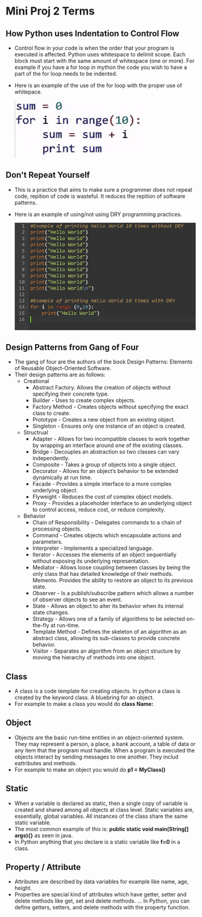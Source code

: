 # Mini Proj 2 Terms


## How Python uses Indentation to Control Flow
    
  * Control flow in your code is when the order that your program is executed is affected. Python uses whitespace to delimit scope. Each block must start with the same amount of whitespace (one or more). For example if you have a for loop in mython the code you wish to have a part of the for loop needs to be indented. 
    
  * Here is an example of the use of the for loop with the proper use of whitepace.

      ![forloop](/images/forloop.jpg)

## Don't Repeat Yourself
  * This is a practice that aims to make sure a programmer does not repeat code, repition of code is wasteful. It reduces the repition of software patterns. 
  * Here is an example of using/not using DRY programming practices.

      ![dry](/images/dry.PNG)

## Design Patterns from Gang of Four
  * The gang of four are the authors of the book Design Patterns: Elements of Reusable Object-Oriented Software.
  * Their design patterns are as follows:
    * Creational
      * Abstract Factory. Allows the creation of objects without specifying their concrete type.
      * Builder - Uses to create complex objects.
      * Factory Method - Creates objects without specifying the exact class to create.
      * Prototype - Creates a new object from an existing object.
      * Singleton - Ensures only one instance of an object is created.
    * Structrual
      * Adapter - Allows for two incompatible classes to work together by wrapping an interface around one of the existing classes.
      * Bridge - Decouples an abstraction so two classes can vary independently.
      * Composite - Takes a group of objects into a single object.
      * Decorator - Allows for an object’s behavior to be extended dynamically at run time.
      * Facade - Provides a simple interface to a more complex underlying object.
      * Flyweight - Reduces the cost of complex object models.
      * Proxy - Provides a placeholder interface to an underlying object to control access, reduce cost, or reduce complexity.
    * Behavior
      * Chain of Responsibility - Delegates commands to a chain of processing objects.
      * Command - Creates objects which encapsulate actions and parameters.
      * Interpreter - Implements a specialized language.
      * Iterator - Accesses the elements of an object sequentially without exposing its underlying representation.
      * Mediator - Allows loose coupling between classes by being the only class that has detailed knowledge of their methods.
      Memento. Provides the ability to restore an object to its previous state.
      * Observer - Is a publish/subscribe pattern which allows a number of observer objects to see an event.
      * State - Allows an object to alter its behavior when its internal state changes.
      * Strategy - Allows one of a family of algorithms to be selected on-the-fly at run-time.
      * Template Method - Defines the skeleton of an algorithm as an abstract class, allowing its sub-classes to provide concrete behavior.
      * Visitor - Separates an algorithm from an object structure by moving the hierarchy of methods into one object.
## Class
  * A class is a code template for creating objects. In python a class is created by the keyword class. A bluebring for an object.
  * For example to make a class you would do **class Name:**

## Object
  * Objects are the basic run-time entities in an object-oriented system. They may represent a person, a place, a bank account, a table of data or any item that the program must handle. When a program is executed the objects interact by sending messages to one another. They includ eattributes and methods.
  * For example to make an object you would do **p1 = MyClass()**

## Static
  * When a variable is declared as static, then a single copy of variable is created and shared among all objects at class level. Static variables are, essentially, global variables. All instances of the class share the same static variable.
  * The most common example of this is: **public static void main(String[] args){}** as seen in java.
  * In Python anything that you declare is a static variable like **f=0** in a class.

## Property / Attribute
  * Attributes are described by data variables for example like name, age, height. 
  * Properties are special kind of attributes which have getter, setter and delete methods like get, set and delete methods. ... In Python, you can define getters, setters, and delete methods with the property function.